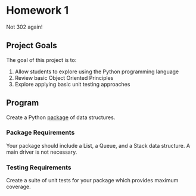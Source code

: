 # Homework 1
Not 302 again!  
## Project Goals
The goal of this project is to:
1. Allow students to explore using the Python programming language
2. Review basic Object Oriented Principles
3. Explore applying basic unit testing approaches

## Program
Create a Python [package](https://realpython.com/lessons/scripts-modules-packages-and-libraries/) of data structures.

### Package Requirements
Your package should include a List, a Queue, and a Stack data structure. A main driver is not necessary.

### Testing Requirements
Create a suite of unit tests for your package which provides maximum coverage.
